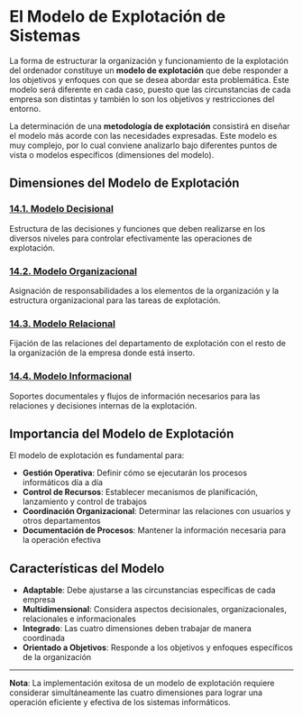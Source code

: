# El Modelo de Explotación de Sistemas

La forma de estructurar la organización y funcionamiento de la explotación del ordenador constituye un **modelo de explotación** que debe responder a los objetivos y enfoques con que se desea abordar esta problemática. Este modelo será diferente en cada caso, puesto que las circunstancias de cada empresa son distintas y también lo son los objetivos y restricciones del entorno.

La determinación de una **metodología de explotación** consistirá en diseñar el modelo más acorde con las necesidades expresadas. Este modelo es muy complejo, por lo cual conviene analizarlo bajo diferentes puntos de vista o modelos específicos (dimensiones del modelo).

## Dimensiones del Modelo de Explotación

### [14.1. Modelo Decisional](./14a_Modelo_Decisional.md)
Estructura de las decisiones y funciones que deben realizarse en los diversos niveles para controlar efectivamente las operaciones de explotación.

### [14.2. Modelo Organizacional](./14b_Modelo_Organizacional.md)
Asignación de responsabilidades a los elementos de la organización y la estructura organizacional para las tareas de explotación.

### [14.3. Modelo Relacional](./14c_Modelo_Relacional.md)
Fijación de las relaciones del departamento de explotación con el resto de la organización de la empresa donde está inserto.

### [14.4. Modelo Informacional](./14d_Modelo_Informacional.md)
Soportes documentales y flujos de información necesarios para las relaciones y decisiones internas de la explotación.

## Importancia del Modelo de Explotación

El modelo de explotación es fundamental para:

- **Gestión Operativa**: Definir cómo se ejecutarán los procesos informáticos día a día
- **Control de Recursos**: Establecer mecanismos de planificación, lanzamiento y control de trabajos
- **Coordinación Organizacional**: Determinar las relaciones con usuarios y otros departamentos
- **Documentación de Procesos**: Mantener la información necesaria para la operación efectiva

## Características del Modelo

- **Adaptable**: Debe ajustarse a las circunstancias específicas de cada empresa
- **Multidimensional**: Considera aspectos decisionales, organizacionales, relacionales e informacionales
- **Integrado**: Las cuatro dimensiones deben trabajar de manera coordinada
- **Orientado a Objetivos**: Responde a los objetivos y enfoques específicos de la organización

---

**Nota**: La implementación exitosa de un modelo de explotación requiere considerar simultáneamente las cuatro dimensiones para lograr una operación eficiente y efectiva de los sistemas informáticos. 